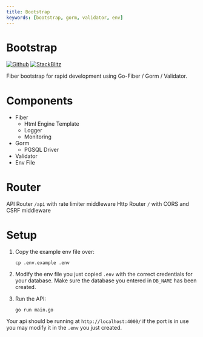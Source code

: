 ```yaml
---
title: Bootstrap
keywords: [bootstrap, gorm, validator, env]
---
```


# Bootstrap

[![Github](https://img.shields.io/static/v1?label=&message=Github&color=2ea44f&style=for-the-badge&logo=github)](https://github.com/gofiber/recipes/tree/master/bootstrap) [![StackBlitz](https://img.shields.io/static/v1?label=&message=StackBlitz&color=2ea44f&style=for-the-badge&logo=StackBlitz)](https://stackblitz.com/github/gofiber/recipes/tree/master/bootstrap)

Fiber bootstrap for rapid development using Go-Fiber / Gorm / Validator.

# Components
* Fiber
  * Html Engine Template
  * Logger
  * Monitoring
* Gorm
  * PGSQL Driver
* Validator
* Env File

# Router
API Router `/api` with rate limiter middleware
Http Router `/` with CORS and CSRF middleware

# Setup

1. Copy the example env file over:
    ```
    cp .env.example .env
    ```

2. Modify the env file you just copied `.env` with the correct credentials for your database. Make sure the database you entered in `DB_NAME` has been created.

3. Run the API:
    ```
    go run main.go
    ```
Your api should be running at `http://localhost:4000/` if the port is in use you may modify it in the `.env` you just created.
